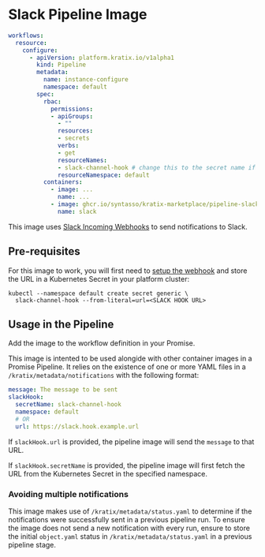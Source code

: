# Slack Pipeline Image

```yaml
workflows:
  resource:
    configure:
      - apiVersion: platform.kratix.io/v1alpha1
        kind: Pipeline
        metadata:
          name: instance-configure
          namespace: default
        spec:
          rbac:
            permissions:
            - apiGroups:
              - ""
              resources:
              - secrets
              verbs:
              - get
              resourceNames:
              - slack-channel-hook # change this to the secret name if different
              resourceNamespace: default
          containers:
            - image: ...
              name: ...
            - image: ghcr.io/syntasso/kratix-marketplace/pipeline-slack-image:v0.1.0
              name: slack
```

This image uses [Slack Incoming Webhooks](https://api.slack.com/messaging/webhooks) to
send notifications to Slack.

## Pre-requisites

For this image to work, you will first need to [setup the
webhook](https://api.slack.com/messaging/webhooks) and store the URL in a
Kubernetes Secret in your platform cluster:

```shell
kubectl --namespace default create secret generic \
  slack-channel-hook --from-literal=url=<SLACK HOOK URL>
```

## Usage in the Pipeline

Add the image to the workflow definition in your Promise.

This image is intented to be used alongide with other container images in a
Promise Pipeline. It relies on the existence of one or more YAML files in a
`/kratix/metadata/notifications` with the following format:

```yaml
message: The message to be sent
slackHook:
  secretName: slack-channel-hook
  namespace: default
  # OR
  url: https://slack.hook.example.url
```

If `slackHook.url` is provided, the pipeline image will send the `message` to that URL.

If `slackHook.secretName` is provided, the pipeline image will first fetch the URL from
the Kubernetes Secret in the specified namespace.

### Avoiding multiple notifications

This image makes use of `/kratix/metadata/status.yaml` to determine if the
notifications were successfully sent in a previous pipeline run. To ensure the
image does not send a new notification with every run, ensure to store the
initial `object.yaml` status in `/kratix/metadata/status.yaml` in a previous pipeline
stage.
